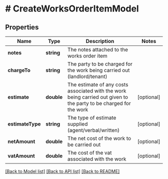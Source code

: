 # # CreateWorksOrderItemModel

## Properties

Name | Type | Description | Notes
------------ | ------------- | ------------- | -------------
**notes** | **string** | The notes attached to the works order item |
**chargeTo** | **string** | The party to be charged for the work being carried out (landlord/tenant) |
**estimate** | **double** | The estimate of any costs associated with the work being carried out given to the party to be charged for the work | [optional]
**estimateType** | **string** | The type of estimate supplied (agent/verbal/written) | [optional]
**netAmount** | **double** | The net cost of the work to be carried out | [optional]
**vatAmount** | **double** | The cost of the vat associated with the work | [optional]

[[Back to Model list]](../../README.md#models) [[Back to API list]](../../README.md#endpoints) [[Back to README]](../../README.md)
